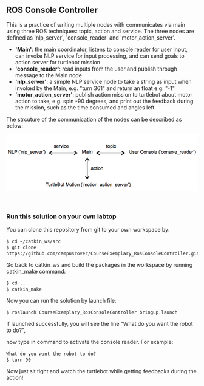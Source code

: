 
## ROS Console Controller
This is a practice of writing multiple nodes with communicates via main using three ROS techniques: topic, action and service. The three nodes are defined as 'nlp_server', 'console_reader' and 'motor_action_server'.

- **'Main'**: the main coordinator, listens to console reader for user input, can invoke NLP service for input processing, and can send goals to action server for turtlebot mission 
- **'console_reader'**: read inputs from the user and publish through message to the Main node
- **'nlp_server'**: a simple NLP service node to take a string as input when invoked by the Main, e.g. "turn 361" and return an float e.g. "-1"
- **'motor_action_server'**: publish action mission to turtlebot about motor action to take, e.g. spin -90 degrees, and print out the feedback during the mission, such as the time consumed and angles left

The strcuture of the communication of the nodes can be described as below: 

<img src="https://raw.githubusercontent.com/celisun/CourseExemplary_ROSConsoleController/master/multi-node_structure_sketch.png" width="650">

  


### Run this solution on your own labtop
You can clone this repository from git to your own workspace by:
```
$ cd ~/catkin_ws/src
$ git clone https://github.com/campusrover/CourseExemplary_RosConsoleController.git
```
Go back to catkin_ws and build the packages in the workspace by running catkin_make command:
```
$ cd ..
$ catkin_make
```
Now you can run the solution by launch file:
```
$ roslaunch CourseExemplary_RosConsoleController bringup.launch
```
If launched successfully, you will see the line "What do you want the robot to do?",

now type in command to activate the console reader. For example:
```
What do you want the robot to do?
$ turn 90
```
Now just sit tight and watch the turtlebot while getting feedbacks during the action!
